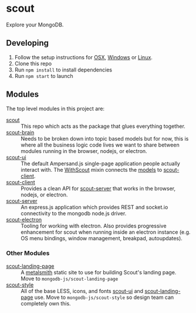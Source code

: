 # scout

Explore your MongoDB.

## Developing

1. Follow the setup instructions for [OSX][setup-osx], [Windows][setup-windows] or [Linux][setup-linux].
2. Clone this repo
3. Run `npm install` to install dependencies
4. Run `npm start` to launch

## Modules

The top level modules in this project are:

<dl>
  <dt><a href="https://github.com/10gen/scout/tree/dev/">scout</a></dt>
  <dd>
    This repo which acts as the package that glues everything together.
  </dd>
    <dt><a href="https://github.com/10gen/scout/tree/dev/scout-brain">scout-brain</a></dt>
  <dd>
    Needs to be broken down into topic based models but for now, this is where
    all the business logic code lives we want to share between modules running
    in the browser, nodejs, or electron.
  </dd>
  <dt><a href="https://github.com/10gen/scout/tree/dev/scout-ui">scout-ui</a></dt>
  <dd>
    The default Ampersand.js single-page application people actually interact with.
    The <a href="https://github.com/10gen/scout/blob/dev/scout-ui/src/models/with-scout.js">WithScout</a> mixin
    connects the <a href="https://github.com/10gen/scout/tree/dev/scout-ui/src/models">models</a> to
    <a href="https://github.com/10gen/scout/tree/dev/scout-client">scout-client</a>.
  </dd>
  <dt><a href="https://github.com/10gen/scout/tree/dev/scout-client">scout-client</a></dt>
  <dd>
    Provides a clean API for <a href="https://github.com/10gen/scout/tree/dev/scout-server">scout-server</a>
    that works in the browser, nodejs, or electron.
  </dd>
  <dt><a href="https://github.com/10gen/scout/tree/dev/scout-server">scout-server</a></dt>
  <dd>
    An express.js application which provides REST and socket.io connectivity
    to the mongodb node.js driver.
  </dd>
  <dt><a href="https://github.com/10gen/scout/tree/dev/scout-electron">scout-electron</a></dt>
  <dd>
    Tooling for working with electron.  Also provides progressive enhancement
    for scout when running inside an electron instance (e.g. OS menu bindings,
    window management, breakpad, autoupdates).
  </dd>
</dl>

### Other Modules

<dl>
  <dt><a href="https://github.com/10gen/scout/tree/dev/scout-landing-page">scout-landing-page</a></dt>
  <dd>
    A <a href="http://www.metalsmith.io/">metalsmith</a> static site to use
    for building Scout's landing page. Move to <code>mongodb-js/scout-landing-page</code>
  </dd>
  <dt><a href="https://github.com/10gen/scout/tree/dev/scout-style">scout-style</a></dt>
  <dd>
    All of the base LESS, icons, and fonts <a href="https://github.com/10gen/scout/tree/dev/scout-ui">scout-ui</a>
    and <a href="https://github.com/10gen/scout/tree/dev/scout-landing-page">scout-landing-page</a> use.
    Move to <code>mongodb-js/scout-style</code> so design team can completely
    own this.
  </dd>
</dl>



[setup-osx]: https://github.com/mongodb-js/mongodb-js/blob/master/docs/setup.md#osx-setup
[setup-windows]: https://github.com/mongodb-js/mongodb-js/blob/master/docs/setup.md#windows-setup
[setup-linux]: https://github.com/mongodb-js/mongodb-js/blob/master/docs/setup.md#linux-setup
